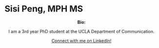 # Sisi Peng, MPH MS

<p align="center"><b>
Bio:
</b></p>

<p align="center">
I am a 3rd year PhD student at the UCLA Department of Communication.
</p>

<p align="center">
<a href="https://www.linkedin.com/sisipeng/">Connect with me on LinkedIn!</a>
</p>
